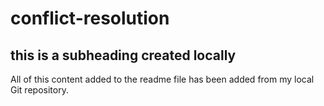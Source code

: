 # conflict-resolution
## this is a subheading created locally
All of this content added to the readme file has been added from my local Git repository.